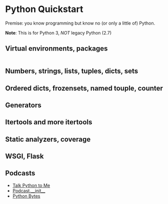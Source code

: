 # Python Quickstart

Premise: you know programming but know no (or only a little of) Python.

**Note**: This is for Python 3, *NOT* legacy Python (2.7)

## Virtual environments, packages

```bash

```

## Numbers, strings, lists, tuples, dicts, sets

## Ordered dicts, frozensets, named touple, counter

## Generators

## Itertools and more itertools

## Static analyzers, coverage

## WSGI, Flask

## Podcasts

* [Talk Python to Me](https://talkpython.fm/)
* [Podcast.\_\_init\_\_](https://pythonpodcast.com/)
* [Python Bytes](https://pythonbytes.fm/)
